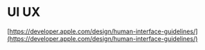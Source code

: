 # UI UX

[https://developer.apple.com/design/human-interface-guidelines/](https://developer.apple.com/design/human-interface-guidelines/)
